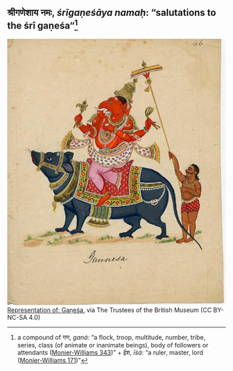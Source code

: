 ## श्रीगणेशाय नमः, _śrīgaṇeśāya namaḥ_: “salutations to the śrī gaṇeśa“[^1]

![img](423343001.jpg)<br>
[Representation of: Gaṇeśa](https://www.britishmuseum.org/collection/object/A_2007-3005-46), via The Trustees of the British Museum (CC BY-NC-SA 4.0)


[^1]: a compound of गण, _ganá_: “a flock, troop, multitude, number, tribe, series, class (of animate or inanimate beings), body of followers or attendants ([Monier-Williams 343](https://www.sanskrit-lexicon.uni-koeln.de/scans/csl-apidev/servepdf.php?dict=MW&page=343))” +‎ ईश, _īśá_: “a ruler, master, lord ([Monier-Williams 171](https://www.sanskrit-lexicon.uni-koeln.de/scans/csl-apidev/servepdf.php?dict=MW&page=171))”

